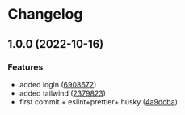 # Changelog

## 1.0.0 (2022-10-16)


### Features

* added login ([6908672](https://github.com/manucho007/nordsec-servers/commit/690867201f0ad4b819fa95c822e8469acdead7f4))
* added tailwind ([2379823](https://github.com/manucho007/nordsec-servers/commit/23798238c6b95440b5494b09fdefbe5fa9efadc3))
* first commit + eslint+prettier+ husky ([4a9dcba](https://github.com/manucho007/nordsec-servers/commit/4a9dcba5fe76596c5dd0f5f77ff21f96730b018a))
